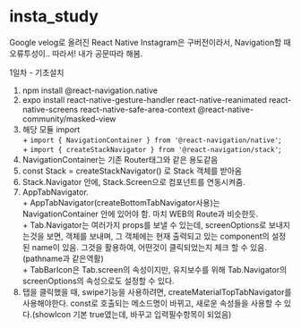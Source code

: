 # insta_study
Google velog로 올려진 React Native Instagram은 구버전이라서, Navigation할 때 오류투성이.. 따라서! 내가 공문따라 해봄.  

1일차 - 기초설치  
  1. npm install @react-navigation.native  
  2. expo install react-native-gesture-handler react-native-reanimated  react-native-screens react-native-safe-area-context @react-native-community/masked-view  
  3. 해당 모듈 import  
    + ```import { NavigationContainer } from '@react-navigation/native'```;  
    + ```import { createStackNavigator } from '@react-navigation/stack'```;  
  4. NavigationContainer는 기존 Router태그와 같은 용도같음
  5. const Stack = createStackNavigator() 로 Stack 객체를 받아옴
  6. Stack.Navigator 안에, Stack.Screen으로 컴포넌트를 연동시켜줌.
  7. AppTabNavigator.  
    + AppTabNavigator(createBottomTabNavigator사용)는 NavigationContainer 안에 있어야 함. 마치 WEB의 Route과 비슷한듯.  
    + Tab.Navigator는 여러가지 props를 보낼 수 있는데, screenOptions로 보내지는것을 보면, 객체를 보내며, 그 객체에는 현재 출력되고 있는 component의 설정된 name이 있음. 그것을 활용하여, 어떤것이 클릭되었는지 체크 할 수 있음. (pathname과 같은역활)  
    + TabBarIcon은 Tab.screen의 속성이지만, 유지보수를 위해 Tab.Navigator의 screenOptions의 속성으로도 설정할 수 있다.  
  8. 탭을 클릭했을 때, swipe기능을 사용하려면, createMaterialTopTabNavigator를 사용해야한다. const로 호출되는 메소드명이 바뀌고, 새로운 속성들을 사용할 수 있다.(showIcon 기본 true였는데, 바꾸고 입력필수항목이 되었음)